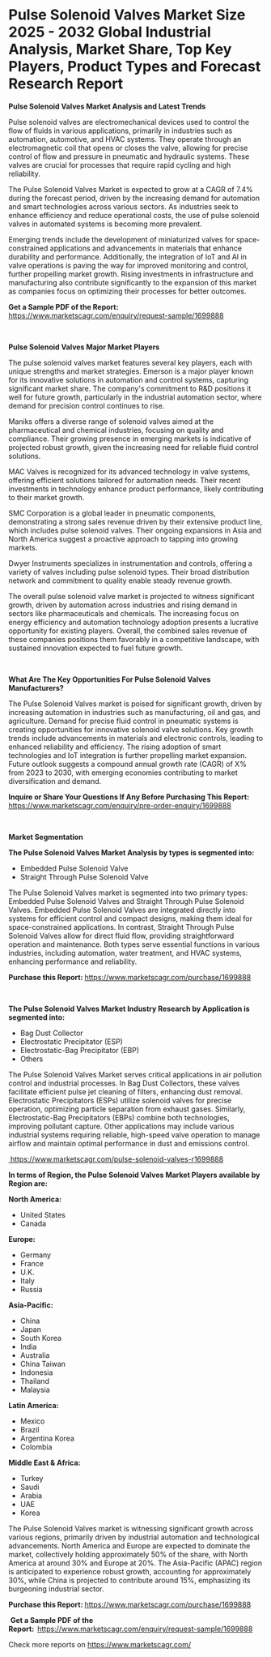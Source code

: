 <p><h1>Pulse Solenoid Valves Market Size 2025 - 2032 Global Industrial Analysis, Market Share, Top Key Players, Product Types and Forecast Research Report</h1></p><p><strong>Pulse Solenoid Valves Market Analysis and Latest Trends</strong></p>
<p><p>Pulse solenoid valves are electromechanical devices used to control the flow of fluids in various applications, primarily in industries such as automation, automotive, and HVAC systems. They operate through an electromagnetic coil that opens or closes the valve, allowing for precise control of flow and pressure in pneumatic and hydraulic systems. These valves are crucial for processes that require rapid cycling and high reliability.</p><p>The Pulse Solenoid Valves Market is expected to grow at a CAGR of 7.4% during the forecast period, driven by the increasing demand for automation and smart technologies across various sectors. As industries seek to enhance efficiency and reduce operational costs, the use of pulse solenoid valves in automated systems is becoming more prevalent. </p><p>Emerging trends include the development of miniaturized valves for space-constrained applications and advancements in materials that enhance durability and performance. Additionally, the integration of IoT and AI in valve operations is paving the way for improved monitoring and control, further propelling market growth. Rising investments in infrastructure and manufacturing also contribute significantly to the expansion of this market as companies focus on optimizing their processes for better outcomes.</p></p>
<p><strong>Get a Sample PDF of the Report:&nbsp;</strong> <a href="https://www.marketscagr.com/enquiry/request-sample/1699888?utm_campaign=1895&utm_medium=2&utm_source=Github&utm_content=ia&utm_term=09012025&utm_id=pulse-solenoid-valves">https://www.marketscagr.com/enquiry/request-sample/1699888</a></p>
<p>&nbsp;</p>
<p><strong>Pulse Solenoid Valves Major Market Players</strong></p>
<p><p>The pulse solenoid valves market features several key players, each with unique strengths and market strategies. Emerson is a major player known for its innovative solutions in automation and control systems, capturing significant market share. The company's commitment to R&D positions it well for future growth, particularly in the industrial automation sector, where demand for precision control continues to rise.</p><p>Maniks offers a diverse range of solenoid valves aimed at the pharmaceutical and chemical industries, focusing on quality and compliance. Their growing presence in emerging markets is indicative of projected robust growth, given the increasing need for reliable fluid control solutions.</p><p>MAC Valves is recognized for its advanced technology in valve systems, offering efficient solutions tailored for automation needs. Their recent investments in technology enhance product performance, likely contributing to their market growth.</p><p>SMC Corporation is a global leader in pneumatic components, demonstrating a strong sales revenue driven by their extensive product line, which includes pulse solenoid valves. Their ongoing expansions in Asia and North America suggest a proactive approach to tapping into growing markets.</p><p>Dwyer Instruments specializes in instrumentation and controls, offering a variety of valves including pulse solenoid types. Their broad distribution network and commitment to quality enable steady revenue growth.</p><p>The overall pulse solenoid valve market is projected to witness significant growth, driven by automation across industries and rising demand in sectors like pharmaceuticals and chemicals. The increasing focus on energy efficiency and automation technology adoption presents a lucrative opportunity for existing players. Overall, the combined sales revenue of these companies positions them favorably in a competitive landscape, with sustained innovation expected to fuel future growth.</p></p>
<p>&nbsp;</p>
<p><strong>What Are The Key Opportunities For Pulse Solenoid Valves Manufacturers?</strong></p>
<p><p>The Pulse Solenoid Valves market is poised for significant growth, driven by increasing automation in industries such as manufacturing, oil and gas, and agriculture. Demand for precise fluid control in pneumatic systems is creating opportunities for innovative solenoid valve solutions. Key growth trends include advancements in materials and electronic controls, leading to enhanced reliability and efficiency. The rising adoption of smart technologies and IoT integration is further propelling market expansion. Future outlook suggests a compound annual growth rate (CAGR) of X% from 2023 to 2030, with emerging economies contributing to market diversification and demand.</p></p>
<p><strong>Inquire or Share Your Questions If Any Before Purchasing This Report:</strong> <a href="https://www.marketscagr.com/enquiry/pre-order-enquiry/1699888?utm_campaign=1895&utm_medium=2&utm_source=Github&utm_content=ia&utm_term=09012025&utm_id=pulse-solenoid-valves">https://www.marketscagr.com/enquiry/pre-order-enquiry/1699888</a></p>
<p>&nbsp;</p>
<p><strong>Market Segmentation</strong></p>
<p><strong>The Pulse Solenoid Valves Market Analysis by types is segmented into:</strong></p>
<p><ul><li>Embedded Pulse Solenoid Valve</li><li>Straight Through Pulse Solenoid Valve</li></ul></p>
<p><p>The Pulse Solenoid Valves market is segmented into two primary types: Embedded Pulse Solenoid Valves and Straight Through Pulse Solenoid Valves. Embedded Pulse Solenoid Valves are integrated directly into systems for efficient control and compact designs, making them ideal for space-constrained applications. In contrast, Straight Through Pulse Solenoid Valves allow for direct fluid flow, providing straightforward operation and maintenance. Both types serve essential functions in various industries, including automation, water treatment, and HVAC systems, enhancing performance and reliability.</p></p>
<p><strong>Purchase this Report:&nbsp;</strong><a href="https://www.marketscagr.com/purchase/1699888?utm_campaign=1895&utm_medium=2&utm_source=Github&utm_content=ia&utm_term=09012025&utm_id=pulse-solenoid-valves">https://www.marketscagr.com/purchase/1699888</a></p>
<p>&nbsp;</p>
<p><strong>The Pulse Solenoid Valves Market Industry Research by Application is segmented into:</strong></p>
<p><ul><li>Bag Dust Collector</li><li>Electrostatic Precipitator (ESP)</li><li>Electrostatic-Bag Precipitator (EBP)</li><li>Others</li></ul></p>
<p><p>The Pulse Solenoid Valves Market serves critical applications in air pollution control and industrial processes. In Bag Dust Collectors, these valves facilitate efficient pulse jet cleaning of filters, enhancing dust removal. Electrostatic Precipitators (ESPs) utilize solenoid valves for precise operation, optimizing particle separation from exhaust gases. Similarly, Electrostatic-Bag Precipitators (EBPs) combine both technologies, improving pollutant capture. Other applications may include various industrial systems requiring reliable, high-speed valve operation to manage airflow and maintain optimal performance in dust and emissions control.</p></p>
<p><a href="https://www.marketscagr.com/pulse-solenoid-valves-r1699888?utm_campaign=1895&utm_medium=2&utm_source=Github&utm_content=ia&utm_term=09012025&utm_id=pulse-solenoid-valves">&nbsp;https://www.marketscagr.com/pulse-solenoid-valves-r1699888</a></p>
<p><strong>In terms of Region, the Pulse Solenoid Valves Market Players available by Region are:</strong></p>
<p>
    <p> <strong> North America: </strong>
        <ul>
            <li>United States</li>
            <li>Canada</li>
        </ul>
        </p> 
    <p> <strong> Europe: </strong>
        <ul>
            <li>Germany</li>
            <li>France</li>
            <li>U.K.</li>
            <li>Italy</li>
            <li>Russia</li>
        </ul>
        </p> 
    <p> <strong> Asia-Pacific: </strong>
        <ul>
            <li>China</li>
            <li>Japan</li>
            <li>South Korea</li>
            <li>India</li>
            <li>Australia</li>
            <li>China Taiwan</li>
            <li>Indonesia</li>
            <li>Thailand</li>
            <li>Malaysia</li>
        </ul>
        </p> 
    <p> <strong> Latin America: </strong>
        <ul>
            <li>Mexico</li>
            <li>Brazil</li>
            <li>Argentina Korea</li>
            <li>Colombia</li>
        </ul>
        </p> 
    <p> <strong> Middle East & Africa: </strong>
        <ul>
            <li>Turkey</li>
            <li>Saudi</li>
            <li>Arabia</li>
            <li>UAE</li>
            <li>Korea</li>
        </ul>
    </p>
    </p>
<p><p>The Pulse Solenoid Valves market is witnessing significant growth across various regions, primarily driven by industrial automation and technological advancements. North America and Europe are expected to dominate the market, collectively holding approximately 50% of the share, with North America at around 30% and Europe at 20%. The Asia-Pacific (APAC) region is anticipated to experience robust growth, accounting for approximately 30%, while China is projected to contribute around 15%, emphasizing its burgeoning industrial sector.</p></p>
<p><strong>Purchase this Report: </strong><a href="https://www.marketscagr.com/purchase/1699888?utm_campaign=1895&utm_medium=2&utm_source=Github&utm_content=ia&utm_term=09012025&utm_id=pulse-solenoid-valves">https://www.marketscagr.com/purchase/1699888</a></p>
<p>&nbsp;<strong>Get a Sample PDF of the Report:&nbsp;&nbsp;</strong><a href="https://www.marketscagr.com/enquiry/request-sample/1699888?utm_campaign=1895&utm_medium=2&utm_source=Github&utm_content=ia&utm_term=09012025&utm_id=pulse-solenoid-valves">https://www.marketscagr.com/enquiry/request-sample/1699888</a></p>
<p><strong></strong></p>
<p>Check more reports on <a href="https://www.marketscagr.com/?utm_campaign=1895&utm_medium=2&utm_source=Github&utm_content=ia&utm_term=09012025&utm_id=pulse-solenoid-valves">https://www.marketscagr.com/</a></p>